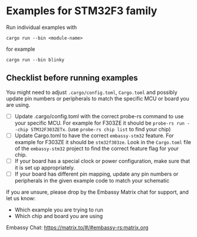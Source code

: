 # Examples for STM32F3 family
Run individual examples with
```
cargo run --bin <module-name>
```
for example
```
cargo run --bin blinky
```

## Checklist before running examples
You might need to adjust `.cargo/config.toml`, `Cargo.toml` and possibly update pin numbers or peripherals to match the specific MCU or board you are using.

* [ ] Update .cargo/config.toml with the correct probe-rs command to use your specific MCU. For example for F303ZE it should be `probe-rs run --chip STM32F303ZETx`. (use `probe-rs chip list` to find your chip)
* [ ] Update Cargo.toml to have the correct `embassy-stm32` feature. For example for F303ZE it should be `stm32f303ze`. Look in the `Cargo.toml` file of the `embassy-stm32` project to find the correct feature flag for your chip.
* [ ] If your board has a special clock or power configuration, make sure that it is set up appropriately.
* [ ] If your board has different pin mapping, update any pin numbers or peripherals in the given example code to match your schematic

If you are unsure, please drop by the Embassy Matrix chat for support, and let us know:

* Which example you are trying to run
* Which chip and board you are using

Embassy Chat: https://matrix.to/#/#embassy-rs:matrix.org
